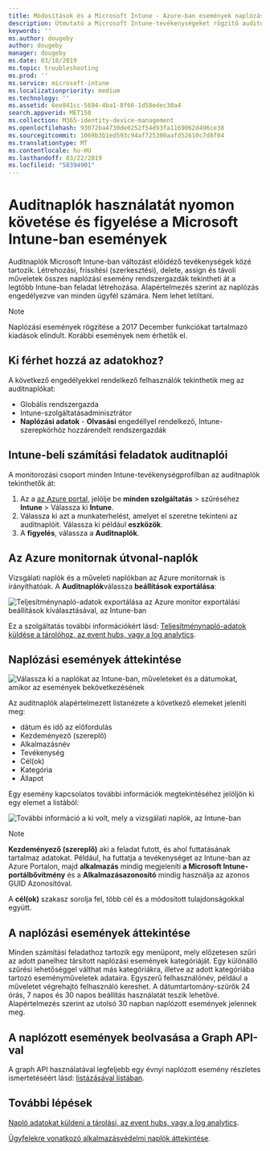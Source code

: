 ```yaml
---
title: Módosítások és a Microsoft Intune - Azure-ban események naplózása |} A Microsoft Docs
description: Útmutató a Microsoft Intune-tevékenységeket rögzítő auditnaplók áttekintéséhez.
keywords: ''
ms.author: dougeby
author: dougeby
manager: dougeby
ms.date: 03/18/2019
ms.topic: troubleshooting
ms.prod: ''
ms.service: microsoft-intune
ms.localizationpriority: medium
ms.technology: ''
ms.assetid: 6ee841cc-5694-4ba1-8f66-1d58edec30a4
search.appverid: MET150
ms.collection: M365-identity-device-management
ms.openlocfilehash: 93072ba4730de0252f54d93fa1169062d496ce38
ms.sourcegitcommit: 1069b3b1ed593c94af725300aafd52610c7d8f04
ms.translationtype: MT
ms.contentlocale: hu-HU
ms.lasthandoff: 03/22/2019
ms.locfileid: "58394901"
---
```

# <a name="use-audit-logs-to-track-and-monitor-events-in-microsoft-intune"></a>Auditnaplók használatát nyomon követése és figyelése a Microsoft Intune-ban események

Auditnaplók Microsoft Intune-ban változást előidéző tevékenységek közé tartozik. Létrehozási, frissítési (szerkesztési), delete, assign és távoli műveletek összes naplózási esemény rendszergazdák tekintheti át a legtöbb Intune-ban feladat létrehozása. Alapértelmezés szerint az naplózás engedélyezve van minden ügyfél számára. Nem lehet letiltani.

> [!NOTE]
> Naplózási események rögzítése a 2017 December funkciókat tartalmazó kiadások elindult. Korábbi események nem érhetők el.

## <a name="who-can-access-the-data"></a>Ki férhet hozzá az adatokhoz?

A következő engedélyekkel rendelkező felhasználók tekinthetik meg az auditnaplókat:

- Globális rendszergazda
- Intune-szolgáltatásadminisztrátor
- **Naplózási adatok** - **Olvasási** engedéllyel rendelkező, Intune-szerepkörhöz hozzárendelt rendszergazdák

## <a name="audit-logs-for-intune-workloads"></a>Intune-beli számítási feladatok auditnaplói

A monitorozási csoport minden Intune-tevékenységprofilban az auditnaplók tekinthetők át:

1. Az a [az Azure portal](https://portal.azure.com/), jelölje be **minden szolgáltatás** > szűréséhez **Intune** > Válassza ki **Intune**.
2. Válassza ki azt a munkaterhelést, amelyet el szeretne tekinteni az auditnaplóit. Válassza ki például **eszközök**.
3. A **figyelés**, válassza a **Auditnaplók**.

## <a name="route-logs-to-azure-monitor"></a>Az Azure monitornak útvonal-naplók

Vizsgálati naplók és a műveleti naplókban az Azure monitornak is irányíthatóak. A **Auditnaplók**válassza **beállítások exportálása**:

![Teljesítménynapló-adatok exportálása az Azure monitor exportálási beállítások kiválasztásával, az Intune-ban](./media/audit-logs-export-data-settings.png)

Ez a szolgáltatás további információkért lásd: [Teljesítménynapló-adatok küldése a tárolóhoz, az event hubs, vagy a log analytics](review-logs-using-azure-monitor.md).

## <a name="review-audit-events"></a>Naplózási események áttekintése

![Válassza ki a naplókat az Intune-ban, műveleteket és a dátumokat, amikor az események bekövetkezésének](./media/monitor-audit-logs.png "naplók")

Az auditnaplók alapértelmezett listanézete a következő elemeket jeleníti meg:

- dátum és idő az előfordulás
- Kezdeményező (szereplő)
- Alkalmazásnév
- Tevékenység
- Cél(ok)
- Kategória
- Állapot

Egy esemény kapcsolatos további információk megtekintéséhez jelöljön ki egy elemet a listából:

![További információ a ki volt, mely a vizsgálati naplók, az Intune-ban](./media/monitor-audit-log-detail.png "Auditnapló adatainak")

> [!NOTE]
> **Kezdeményező (szereplő)** aki a feladat futott, és ahol futtatásának tartalmaz adatokat. Például, ha futtatja a tevékenységet az Intune-ban az Azure Portalon, majd **alkalmazás** mindig megjeleníti **a Microsoft Intune-portálbővítmény** és a **Alkalmazásazonosító** mindig használja az azonos GUID Azonosítóval.
> 
> A **cél(ok)** szakasz sorolja fel, több cél és a módosított tulajdonságokkal együtt.  

## <a name="filter-audit-events"></a>A naplózási események áttekintése

Minden számítási feladathoz tartozik egy menüpont, mely előzetesen szűri az adott panelhez társított naplózási események kategóriáját. Egy különálló szűrési lehetőséggel válthat más kategóriákra, illetve az adott kategóriába tartozó eseményműveletek adataira. Egyszerű felhasználónév, például a műveletet végrehajtó felhasználó kereshet. A dátumtartomány-szűrők 24 órás, 7 napos és 30 napos beállítás használatát teszik lehetővé. Alapértelmezés szerint az utolsó 30 napban naplózott események jelennek meg.

## <a name="use-graph-api-to-retrieve-audit-events"></a>A naplózott események beolvasása a Graph API-val

A graph API használatával legfeljebb egy évnyi naplózott esemény részletes ismertetéséért lásd: [listázásával listában](https://docs.microsoft.com/graph/api/intune-auditing-auditevent-list?view=graph-rest-1.0).

## <a name="next-steps"></a>További lépések

[Napló adatokat küldeni a tárolási, az event hubs, vagy a log analytics](review-logs-using-azure-monitor.md).

[Ügyfelekre vonatkozó alkalmazásvédelmi naplók áttekintése](app-protection-policy-settings-log.md).
